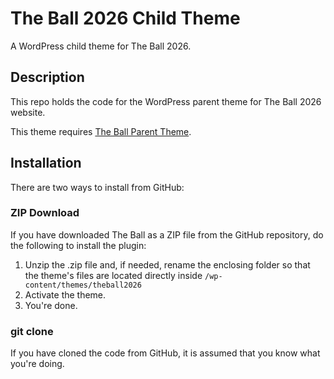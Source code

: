 # The Ball 2026 Child Theme

A WordPress child theme for The Ball 2026.

## Description

This repo holds the code for the WordPress parent theme for The Ball 2026 website.

This theme requires [The Ball Parent Theme](https://github.com/spiritoffootball/theball).

## Installation

There are two ways to install from GitHub:

### ZIP Download

If you have downloaded The Ball as a ZIP file from the GitHub repository, do the following to install the plugin:

1. Unzip the .zip file and, if needed, rename the enclosing folder so that the theme's files are located directly inside `/wp-content/themes/theball2026`
2. Activate the theme.
3. You're done.

### git clone

If you have cloned the code from GitHub, it is assumed that you know what you're doing.
